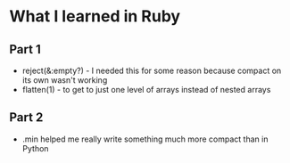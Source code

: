 # What I learned in Ruby

## Part 1
- reject(&:empty?) - I needed this for some reason because compact on its own wasn't working 
- flatten(1) - to get to just one level of arrays instead of nested arrays
## Part 2
- .min helped me really write something much more compact than in Python